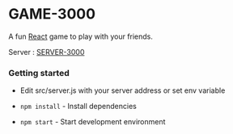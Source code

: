 # GAME-3000

A fun [React](https://github.com/facebook/react) game to play with your friends.

Server : [SERVER-3000](https://github.com/svadhis/server-3000)

<!-- ## Getting Started

These instructions will get you a copy of the project up and running on your local machine for development and testing purposes. See deployment for notes on how to deploy the project on a live system.

### Prerequisites

What things you need to install the software and how to install them

```
Give examples
```

### Installing

A step by step series of examples that tell you how to get a development env running

Say what the step will be

```
Give the example
```

And repeat

```
until finished
```

End with an example of getting some data out of the system or using it for a little demo

## Running the tests

Explain how to run the automated tests for this system

### Break down into end to end tests

Explain what these tests test and why

```
Give an example
```

### And coding style tests

Explain what these tests test and why

```
Give an example
```

## Deployment

Add additional notes about how to deploy this on a live system

## Built With

* [Socket.io](https://socket.io/) - Node.js Realtime application framework
* [jQuery](https://jquery.com/) - JavaScript library
* [JS cookie](https://github.com/js-cookie/js-cookie) - Cookie handling JavaScript API
* [Materialize](https://materializecss.com/) - CSS framework
* [PurpleBooth's README-Template.md](https://gist.github.com/PurpleBooth/109311bb0361f32d87a2) - README template


## Contributing

Please read [CONTRIBUTING.md](https://gist.github.com/PurpleBooth/b24679402957c63ec426) for details on our code of conduct, and the process for submitting pull requests to us.

## Versioning

We use [SemVer](http://semver.org/) for versioning. For the versions available, see the [tags on this repository](https://github.com/your/project/tags)  -->

### Getting started

 - Edit src/server.js with your server address or set env variable

  -  `npm install` - Install dependencies
  -  `npm start` - Start development environment
    
<!--
### Authors

*  **Nicolas Miquel** - *Development*
*  **Emeline Caron** - *Art*
*  **Perle Mathias** - *Content*
*  **Marc Verrière** - *Name* -->

<!-- See also the list of [contributors](https://github.com/your/project/contributors) who participated in this project. -->

<!-- ## License

This project is licensed under the MIT License - see the [LICENSE](LICENSE) file for details

 ## Acknowledgments

* Hat tip to anyone whose code was used
* Inspiration
* etc -->
